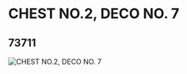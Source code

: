 # CHEST NO.2, DECO NO. 7
## 73711
![CHEST NO.2, DECO NO. 7](https://lc-www-live-s.legocdn.com/media/bricks/5/2/4655826.jpg)
